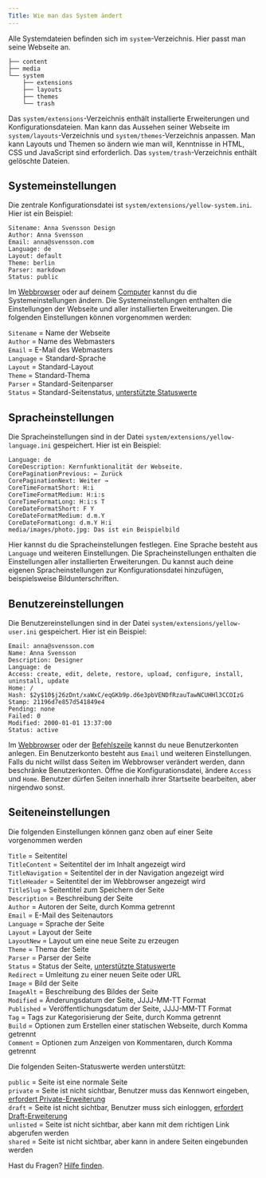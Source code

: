 ```yaml
---
Title: Wie man das System ändert
---
```

Alle Systemdateien befinden sich im `system`-Verzeichnis. Hier passt man seine Webseite an.

``` box-drawing {aria-hidden=true}
├── content
├── media
└── system
    ├── extensions
    ├── layouts
    ├── themes
    └── trash
```

Das `system/extensions`-Verzeichnis enthält installierte Erweiterungen und Konfigurationsdateien. Man kann das Aussehen seiner Webseite im `system/layouts`-Verzeichnis und `system/themes`-Verzeichnis anpassen. Man kann Layouts und Themen so ändern wie man will, Kenntnisse in HTML, CSS und JavaScript sind erforderlich. Das `system/trash`-Verzeichnis enthält gelöschte Dateien.

## Systemeinstellungen

Die zentrale Konfigurationsdatei ist `system/extensions/yellow-system.ini`. Hier ist ein Beispiel:

    Sitename: Anna Svensson Design
    Author: Anna Svensson
    Email: anna@svensson.com
    Language: de
    Layout: default
    Theme: berlin
    Parser: markdown
    Status: public

Im [Webbrowser](https://github.com/annaesvensson/yellow-edit/tree/main/README-de.md) oder auf deinem [Computer](https://github.com/annaesvensson/yellow-core/tree/main/README-de.md) kannst du die Systemeinstellungen ändern. Die Systemeinstellungen enthalten die Einstellungen der Webseite und aller installierten Erweiterungen. Die folgenden Einstellungen können vorgenommen werden:

`Sitename` = Name der Webseite  
`Author` = Name des Webmasters  
`Email` = E-Mail des Webmasters  
`Language` = Standard-Sprache  
`Layout` = Standard-Layout  
`Theme` = Standard-Thema  
`Parser` = Standard-Seitenparser  
`Status` = Standard-Seitenstatus, [unterstützte Statuswerte](#einstellungen-status)  

## Spracheinstellungen

Die Spracheinstellungen sind in der Datei `system/extensions/yellow-language.ini` gespeichert. Hier ist ein Beispiel:

    Language: de
    CoreDescription: Kernfunktionalität der Webseite.
    CorePaginationPrevious: ← Zurück
    CorePaginationNext: Weiter →
    CoreTimeFormatShort: H:i
    CoreTimeFormatMedium: H:i:s
    CoreTimeFormatLong: H:i:s T
    CoreDateFormatShort: F Y
    CoreDateFormatMedium: d.m.Y
    CoreDateFormatLong: d.m.Y H:i
    media/images/photo.jpg: Das ist ein Beispielbild

Hier kannst du die Spracheinstellungen festlegen. Eine Sprache besteht aus `Language` und weiteren Einstellungen. Die Spracheinstellungen enthalten die Einstellungen aller installierten Erweiterungen. Du kannst auch deine eigenen Spracheinstellungen zur Konfigurationsdatei hinzufügen, beispielsweise Bildunterschriften.

## Benutzereinstellungen

Die Benutzereinstellungen sind in der Datei `system/extensions/yellow-user.ini` gespeichert. Hier ist ein Beispiel:

    Email: anna@svensson.com
    Name: Anna Svensson
    Description: Designer
    Language: de
    Access: create, edit, delete, restore, upload, configure, install, uninstall, update
    Home: /
    Hash: $2y$10$j26zDnt/xaWxC/eqGKb9p.d6e3pbVENDfRzauTawNCUHHl3CCOIzG
    Stamp: 21196d7e857d541849e4
    Pending: none
    Failed: 0
    Modified: 2000-01-01 13:37:00
    Status: active

Im [Webbrowser](https://github.com/annaesvensson/yellow-edit/tree/main/README-de.md) oder der [Befehlszeile](https://github.com/annaesvensson/yellow-command/tree/main/README-de.md) kannst du neue Benutzerkonten anlegen. Ein Benutzerkonto besteht aus `Email` und weiteren Einstellungen. Falls du nicht willst dass Seiten im Webbrowser verändert werden, dann beschränke Benutzerkonten. Öffne die Konfigurationsdatei, ändere `Access` und `Home`. Benutzer dürfen Seiten innerhalb ihrer Startseite bearbeiten, aber nirgendwo sonst.

## Seiteneinstellungen

Die folgenden Einstellungen können ganz oben auf einer Seite vorgenommen werden

`Title` = Seitentitel  
`TitleContent` = Seitentitel der im Inhalt angezeigt wird  
`TitleNavigation` = Seitentitel der in der Navigation angezeigt wird  
`TitleHeader` = Seitentitel der im Webbrowser angezeigt wird  
`TitleSlug` = Seitentitel zum Speichern der Seite  
`Description` = Beschreibung der Seite  
`Author` = Autoren der Seite, durch Komma getrennt  
`Email` = E-Mail des Seitenautors  
`Language` = Sprache der Seite  
`Layout` = Layout der Seite  
`LayoutNew` = Layout um eine neue Seite zu erzeugen  
`Theme` = Thema der Seite  
`Parser` = Parser der Seite  
`Status` = Status der Seite, [unterstützte Statuswerte](#einstellungen-status)  
`Redirect` = Umleitung zu einer neuen Seite oder URL  
`Image` = Bild der Seite  
`ImageAlt` = Beschreibung des Bildes der Seite  
`Modified` = Änderungsdatum der Seite, JJJJ-MM-TT Format  
`Published` = Veröffentlichungsdatum der Seite, JJJJ-MM-TT Format  
`Tag` = Tags zur Kategorisierung der Seite, durch Komma getrennt  
`Build` = Optionen zum Erstellen einer statischen Webseite, durch Komma getrennt  
`Comment` = Optionen zum Anzeigen von Kommentaren, durch Komma getrennt  

<a id="einstellungen-status"></a>Die folgenden Seiten-Statuswerte werden unterstützt:

`public` = Seite ist eine normale Seite  
`private` = Seite ist nicht sichtbar, Benutzer muss das Kennwort eingeben, [erfordert Private-Erweiterung](https://github.com/schulle4u/yellow-extensions-schulle4u/tree/main/private/README-de.md)  
`draft` = Seite ist nicht sichtbar, Benutzer muss sich einloggen, [erfordert Draft-Erweiterung](https://github.com/annaesvensson/yellow-draft/tree/main/README-de.md)  
`unlisted` = Seite ist nicht sichtbar, aber kann mit dem richtigen Link abgerufen werden  
`shared` = Seite ist nicht sichtbar, aber kann in andere Seiten eingebunden werden  

Hast du Fragen? [Hilfe finden](.).
